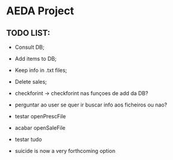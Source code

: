# **AEDA Project**
## TODO LIST:
  * Consult DB;
  * Add items to DB;
  * Keep info in .txt files;
  * Delete sales;
  * checkforint<int> -> checkforint<unsigned int> nas funçoes de add da DB?
  * perguntar ao user se quer ir buscar info aos ficheiros ou nao?
  * testar openPrescFile
  * acabar openSaleFile
  * testar tudo
  
  
  
  
  
  
  
  
  
  
  
  
  * suicide is now a very forthcoming option
